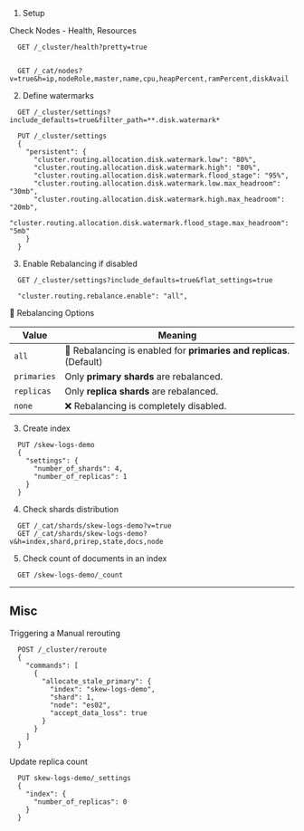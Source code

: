 1. Setup

Check Nodes - Health, Resources

```
  GET /_cluster/health?pretty=true


  GET /_cat/nodes?v=true&h=ip,nodeRole,master,name,cpu,heapPercent,ramPercent,diskAvail
```

2. Define watermarks

```
  GET /_cluster/settings?include_defaults=true&filter_path=**.disk.watermark*

  PUT /_cluster/settings
  {
    "persistent": {
      "cluster.routing.allocation.disk.watermark.low": "80%",
      "cluster.routing.allocation.disk.watermark.high": "80%",
      "cluster.routing.allocation.disk.watermark.flood_stage": "95%",
      "cluster.routing.allocation.disk.watermark.low.max_headroom": "30mb",
      "cluster.routing.allocation.disk.watermark.high.max_headroom": "20mb",
      "cluster.routing.allocation.disk.watermark.flood_stage.max_headroom": "5mb"
    }
  }
```

3. Enable Rebalancing if disabled

```
  GET /_cluster/settings?include_defaults=true&flat_settings=true

  "cluster.routing.rebalance.enable": "all",
```


🧮 Rebalancing Options

| Value       | Meaning                                                             |
| ----------- | ------------------------------------------------------------------- |
| `all`       | 🔄 Rebalancing is enabled for **primaries and replicas**. (Default) |
| `primaries` | Only **primary shards** are rebalanced.                             |
| `replicas`  | Only **replica shards** are rebalanced.                             |
| `none`      | ❌ Rebalancing is completely disabled.                               |


3. Create index

```
  PUT /skew-logs-demo
  {
    "settings": {
      "number_of_shards": 4,
      "number_of_replicas": 1
    }
  }
```


4. Check shards distribution

```
  GET /_cat/shards/skew-logs-demo?v=true
  GET /_cat/shards/skew-logs-demo?v&h=index,shard,prirep,state,docs,node
```

5. Check count of documents in an index

```
  GET /skew-logs-demo/_count
```

---
## Misc

Triggering a Manual rerouting
```
  POST /_cluster/reroute
  {
    "commands": [
      {
        "allocate_stale_primary": {
          "index": "skew-logs-demo",
          "shard": 1,
          "node": "es02",
          "accept_data_loss": true
        }
      }
    ]
  }
```

Update replica count
```
  PUT skew-logs-demo/_settings
  {
    "index": {
      "number_of_replicas": 0
    }
  }
```